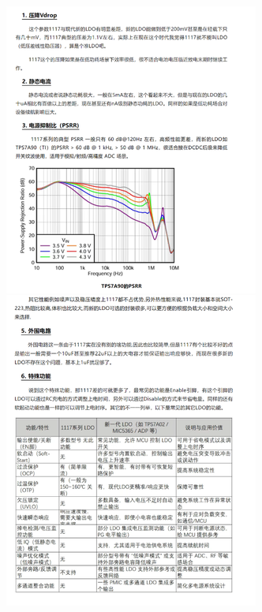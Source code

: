 ![](https://raw.githubusercontent.com/LeroyK111/pictureBed/master/20250620232018.png)
![](https://raw.githubusercontent.com/LeroyK111/pictureBed/master/20250620232033.png)


